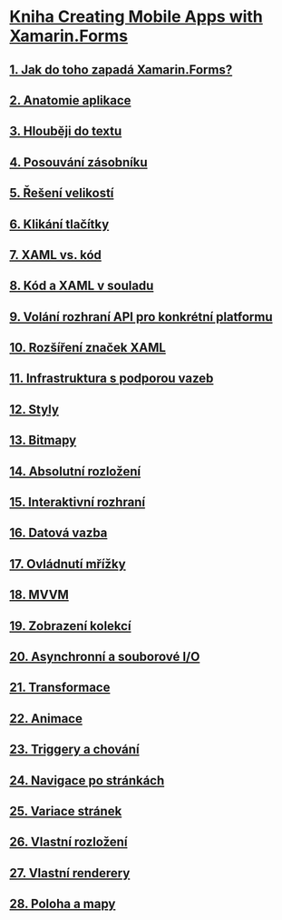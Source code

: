 # [Kniha Creating Mobile Apps with Xamarin.Forms](index.md)
## [1. Jak do toho zapadá Xamarin.Forms?](summaries/chapter01.md)
## [2. Anatomie aplikace](summaries/chapter02.md)
## [3. Hlouběji do textu](summaries/chapter03.md)
## [4. Posouvání zásobníku](summaries/chapter04.md)
## [5. Řešení velikostí](summaries/chapter05.md)
## [6. Klikání tlačítky](summaries/chapter06.md)
## [7. XAML vs. kód](summaries/chapter07.md)
## [8. Kód a XAML v souladu](summaries/chapter08.md)
## [9. Volání rozhraní API pro konkrétní platformu](summaries/chapter09.md)
## [10. Rozšíření značek XAML](summaries/chapter10.md)
## [11. Infrastruktura s podporou vazeb](summaries/chapter11.md)
## [12. Styly](summaries/chapter12.md)
## [13. Bitmapy](summaries/chapter13.md)
## [14. Absolutní rozložení](summaries/chapter14.md)
## [15. Interaktivní rozhraní](summaries/chapter15.md)
## [16. Datová vazba](summaries/chapter16.md)
## [17. Ovládnutí mřížky](summaries/chapter17.md)
## [18. MVVM](summaries/chapter18.md)
## [19. Zobrazení kolekcí](summaries/chapter19.md)
## [20. Asynchronní a souborové I/O](summaries/chapter20.md)
## [21. Transformace](summaries/chapter21.md)
## [22. Animace](summaries/chapter22.md)
## [23. Triggery a chování](summaries/chapter23.md)
## [24. Navigace po stránkách](summaries/chapter24.md)
## [25. Variace stránek](summaries/chapter25.md)
## [26. Vlastní rozložení](summaries/chapter26.md)
## [27. Vlastní renderery](summaries/chapter27.md)
## [28. Poloha a mapy](summaries/chapter28.md)

